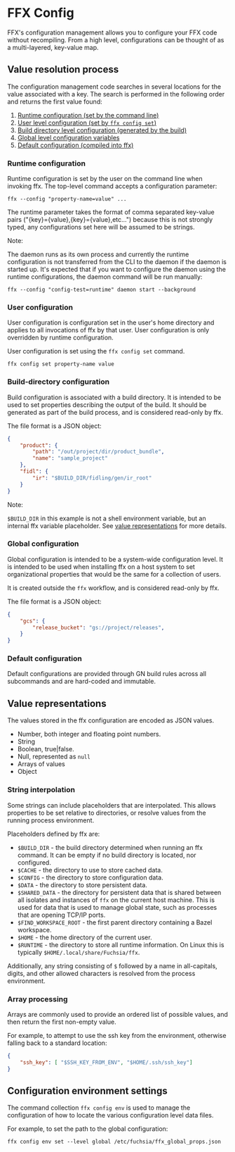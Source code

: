 # FFX Config

FFX's configuration management allows you to configure your FFX code without
recompiling. From a high level, configurations can be thought of as a
 multi-layered, key-value map.

## Value resolution process
The configuration management code searches in several locations for the value
associated with a key. The search is performed in the following order
and returns the first value found:

1. [Runtime configuration (set by the command line)](#runtime-configuration)
2. [User level configuration (set by `ffx config set`)](#user-configuration)
3. [Build directory level configuration (generated by the build)](#build-configuration)
2. [Global level configuration variables](#global-configuration)
3. [Default configuration (compiled into ffx)](#default-configuration)


### Runtime configuration

Runtime configuration is set by the user on the command line when invoking ffx.
The top-level command accepts a configuration parameter:

```posix-terminal
ffx --config "property-name=value" ...
```

The runtime parameter takes the format of comma separated key-value pairs
("{key}={value},{key}={value},etc...") because this is not strongly typed, any
configurations set here will be assumed to be strings.

Note:

The daemon runs as its own process and currently the runtime
configuration is not transferred from the CLI to the daemon if the daemon is
started up. It's expected that if you want to configure the daemon using
the runtime configurations, the daemon command will be run manually:

```posix-terminal
ffx --config "config-test=runtime" daemon start --background
```

### User configuration

User configuration is configuration set in the user's home directory and
applies to all invocations of ffx by that user. User configuration is only
overridden by runtime configuration.

User configuration is set using the `ffx config set` command.

```posix-terminal
ffx config set property-name value
```

### Build-directory configuration

Build configuration is associated with a build directory. It is intended to be
used to set properties describing the output of the build. It should be
generated as part of the build process, and is considered read-only by ffx.

The file format is a JSON object:

```json
{
    "product": {
        "path": "/out/project/dir/product_bundle",
        "name": "sample_project"
    },
    "fidl": {
        "ir": "$BUILD_DIR/fidling/gen/ir_root"
    }
}
```

Note:

`$BUILD_DIR` in this example is not a shell environment variable, but an
internal ffx variable placeholder. See [value representations](#value-representations)
for more details.

### Global configuration

Global configuration is intended to be a system-wide configuration level.
It is intended to be used when installing ffx on a host system to set
organizational properties that would be the same for a collection of users.

It is created outside the `ffx` workflow, and is considered read-only by ffx.

The file format is a JSON object:

```json
{
    "gcs": {
        "release_bucket": "gs://project/releases",
    }
}
```

### Default configuration

Default configurations are provided through GN build rules across all
subcommands and are hard-coded and immutable.

## Value representations

The values stored in the ffx configuration are encoded as JSON values.

* Number, both integer and floating point numbers.
* String
* Boolean, true|false.
* Null, represented as `null`
* Arrays of values
* Object

### String interpolation

Some strings can include placeholders that are interpolated. This allows properties
to be set relative to directories, or resolve values from the running process
environment.

Placeholders defined by ffx are:

* `$BUILD_DIR` - the build directory determined when running an ffx command. It
  can be empty if no build directory is located, nor configured.
* `$CACHE` - the directory to use to store cached data.
* `$CONFIG` - the directory to store configuration data.
* `$DATA` - the directory to store persistent data.
* `$SHARED_DATA` - the directory for persistent data that is shared between all
  isolates and instances of `ffx` on the current host machine. This is used for
  data that is used to manage global state, such as processes that are opening
  TCP/IP ports.
* `$FIND_WORKSPACE_ROOT` - the first parent directory containing a Bazel workspace.
* `$HOME` - the home directory of the current user.
* `$RUNTIME` - the directory to store all runtime information. On Linux this is
  typically `$HOME/.local/share/Fuchsia/ffx`.

Additionally, any string consisting of `$` followed by a name in all-capitals,
digits, and other allowed characters is resolved from the process environment.

### Array processing

Arrays are commonly used to provide an ordered list of possible values, and then
return the first non-empty value.

For example, to attempt to use the ssh key from the environment,
otherwise falling back to a standard location:

```json
{
    "ssh_key": [ "$SSH_KEY_FROM_ENV", "$HOME/.ssh/ssh_key"]
}
```


## Configuration environment settings

The command collection `ffx config env` is used to manage the configuration
of how to locate the various configuration level data files.

For example, to set the path to the global configuration:

```posix-terminal
ffx config env set --level global /etc/fuchsia/ffx_global_props.json
```
